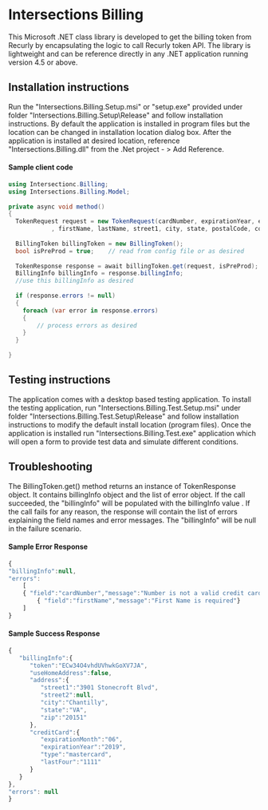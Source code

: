 # Intersections Billing

This Microsoft .NET class library is developed to get the billing token from Recurly by encapsulating the logic to call Recurly token API. The library is lightweight and can be reference directly in any .NET application running version 4.5 or above.

## Installation instructions
Run the "Intersections.Billing.Setup.msi" or "setup.exe" provided under folder "Intersections.Billing.Setup\Release" and follow installation instructions. By default the application is installed in program files but the location can be changed in installation location dialog box. After the application is installed at desired location, reference "Intersections.Billing.dll" from the .Net project - > Add Reference.

#### Sample client code
```csharp
using Intersectionc.Billing;
using Intersections.Billing.Model;
 
private async void method() 
{
  TokenRequest request = new TokenRequest(cardNumber, expirationYear, expirationMonth, cardCVV
            , firstName, lastName, street1, city, state, postalCode, country);
 
  BillingToken billingToken = new BillingToken();            
  bool isPreProd = true;    // read from config file or as desired        
 
  TokenResponse response = await billingToken.get(request, isPreProd);
  BillingInfo billingInfo = response.billingInfo;
  //use this billingInfo as desired
  
  if (response.errors != null)
  {                
    foreach (var error in response.errors)
    {                    
        // process errors as desired
    }            
  }
 
}
```

## Testing instructions
The application comes with a desktop based testing application. To install the testing application, run "Intersections.Billing.Test.Setup.msi" under folder "Intersections.Billing.Test.Setup\Release" and follow installation instructions to modify the default install location (program files). Once the application is installed run "Intersections.Billing.Test.exe" application which will open a form to provide test data and simulate different conditions.

## Troubleshooting
The BillingToken.get() method returns an instance of TokenResponse object. It contains billingInfo object and the list of error object. If the call succeeded, the "billingInfo" will be populated with the billingInfo value . If the call fails for any reason, the response will contain the list of errors explaining the field names and error messages. The "billingInfo" will be null in the failure scenario.

#### Sample Error Response
```javascript
{
"billingInfo":null,
"errors":
    [
    { "field":"cardNumber","message":"Number is not a valid credit card number"},
        { "field":"firstName","message":"First Name is required"}
    ]
}
```

#### Sample Success Response
```javascript
{  
   "billingInfo":{  
      "token":"ECw34O4vhdUVhwkGoXV7JA",
      "useHomeAddress":false,
      "address":{  
         "street1":"3901 Stonecroft Blvd",
         "street2":null,
         "city":"Chantilly",
         "state":"VA",
         "zip":"20151"
      },
      "creditCard":{  
         "expirationMonth":"06",
         "expirationYear":"2019",
         "type":"mastercard",
         "lastFour":"1111"
      }
   }
},
"errors": null
}
```
